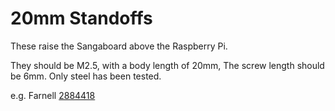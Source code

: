 # 20mm Standoffs

These raise the Sangaboard above the Raspberry Pi. 

They should be M2.5, with a body length of 20mm, The screw length should be 6mm.  Only steel has been tested.

e.g. Farnell  [2884418](https://uk.farnell.com/wurth-elektronik/971200151/standoff-hex-male-female-20mm/dp/2884418)